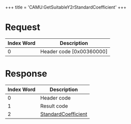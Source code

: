 +++
title = 'CAMU:GetSuitableY2rStandardCoefficient'
+++

# Request

| Index Word | Description                |
|------------|----------------------------|
| 0          | Header code \[0x00360000\] |

# Response

| Index Word | Description                                                           |
|------------|-----------------------------------------------------------------------|
| 0          | Header code                                                           |
| 1          | Result code                                                           |
| 2          | [StandardCoefficient](Camera_Services#StandardCoefficient "wikilink") |
